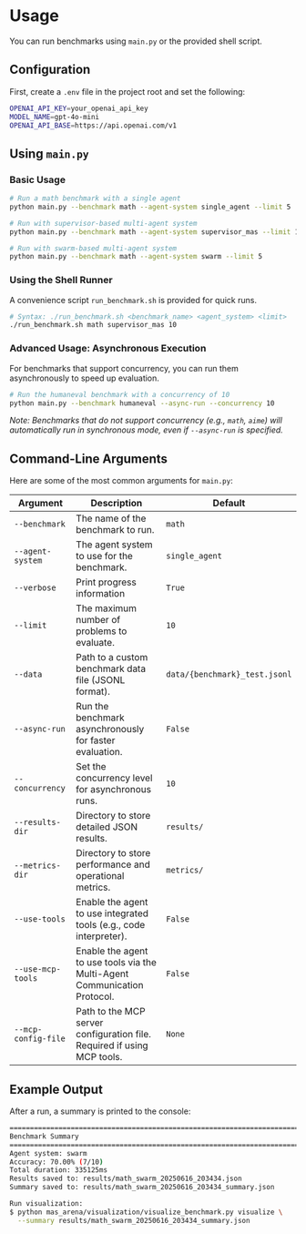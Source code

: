 # Usage

You can run benchmarks using `main.py` or the provided shell script.

## Configuration

First, create a `.env` file in the project root and set the following:

```bash
OPENAI_API_KEY=your_openai_api_key
MODEL_NAME=gpt-4o-mini
OPENAI_API_BASE=https://api.openai.com/v1
```

## Using `main.py`

### Basic Usage

```bash
# Run a math benchmark with a single agent
python main.py --benchmark math --agent-system single_agent --limit 5

# Run with supervisor-based multi-agent system
python main.py --benchmark math --agent-system supervisor_mas --limit 10

# Run with swarm-based multi-agent system
python main.py --benchmark math --agent-system swarm --limit 5
```

### Using the Shell Runner

A convenience script `run_benchmark.sh` is provided for quick runs.

```bash
# Syntax: ./run_benchmark.sh <benchmark_name> <agent_system> <limit>
./run_benchmark.sh math supervisor_mas 10
```
### Advanced Usage: Asynchronous Execution

For benchmarks that support concurrency, you can run them asynchronously to speed up evaluation.

```bash
# Run the humaneval benchmark with a concurrency of 10
python main.py --benchmark humaneval --async-run --concurrency 10
```
*Note: Benchmarks that do not support concurrency (e.g., `math`, `aime`) will automatically run in synchronous mode, even if `--async-run` is specified.*



## Command-Line Arguments

Here are some of the most common arguments for `main.py`:

| Argument            | Description                                                              | Default                       |
|---------------------| ------------------------------------------------------------------------ |-------------------------------|
| `--benchmark`       | The name of the benchmark to run.                                        | `math`                        |
| `--agent-system`    | The agent system to use for the benchmark.                               | `single_agent`                |
| `--verbose`         | Print progress information                  | `True`                        |
| `--limit`           | The maximum number of problems to evaluate.                              | `10`                          |
| `--data`            | Path to a custom benchmark data file (JSONL format).                     | `data/{benchmark}_test.jsonl` |
| `--async-run`       | Run the benchmark asynchronously for faster evaluation.                  | `False`                       |
| `--concurrency`     | Set the concurrency level for asynchronous runs.                         | `10`                          |
| `--results-dir`     | Directory to store detailed JSON results.                                | `results/`                    |
| `--metrics-dir`     | Directory to store performance and operational metrics.                  | `metrics/`                    |
| `--use-tools`       | Enable the agent to use integrated tools (e.g., code interpreter).       | `False`                       |
| `--use-mcp-tools`   | Enable the agent to use tools via the Multi-Agent Communication Protocol. | `False`                       |
| `--mcp-config-file` | Path to the MCP server configuration file. Required if using MCP tools.  | `None`                        |

## Example Output

After a run, a summary is printed to the console:

```bash
================================================================================
Benchmark Summary
================================================================================
Agent system: swarm
Accuracy: 70.00% (7/10)
Total duration: 335125ms
Results saved to: results/math_swarm_20250616_203434.json
Summary saved to: results/math_swarm_20250616_203434_summary.json

Run visualization:
$ python mas_arena/visualization/visualize_benchmark.py visualize \
  --summary results/math_swarm_20250616_203434_summary.json
```
